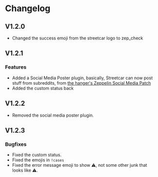 # Changelog

## V1.2.0

- Changed the success emoji from the streetcar logo to zep_check

## V1.2.1

### Features

- Added a Social Media Poster plugin, basically, Streetcar can now post stuff from subreddits, from [the hanger's Zeppelin Social Media Patch](https://zeppelin.wiki/patch/social-media)
- Added the custom status back

## V1.2.2

- Removed the social media poster plugin.

## V1.2.3 

### Bugfixes

- Fixed the custom status.
- Fixed the emojis in `!cases`
- Fixed the error message emoji to show ⚠️, not some other junk that looks like ⚠️.